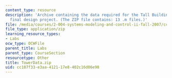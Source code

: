 ```yaml
---
content_type: resource
description: 'Archive containing the data required for the Tall Building Active Damping
  final design project. (The ZIP file contains: 13 .m files.)'
file: /media/courses/2-004-systems-modeling-and-control-ii-fall-2007/cc187f33e3aa412117e8402c16d06e98_TowerData.zip
file_type: application/zip
learning_resource_types:
- Labs
ocw_type: OCWFile
parent_title: Labs
parent_type: CourseSection
resourcetype: Other
title: TowerData.zip
uid: cc187f33-e3aa-4121-17e8-402c16d06e98
---
```

